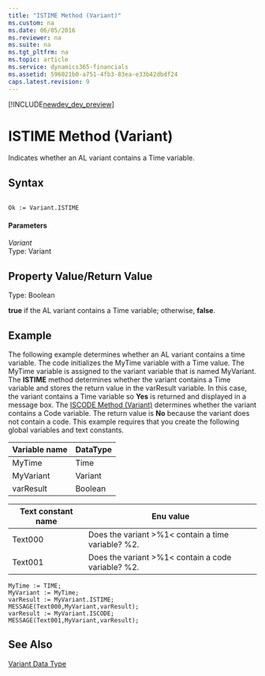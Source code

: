 ```yaml
---
title: "ISTIME Method (Variant)"
ms.custom: na
ms.date: 06/05/2016
ms.reviewer: na
ms.suite: na
ms.tgt_pltfrm: na
ms.topic: article
ms.service: dynamics365-financials
ms.assetid: 596021b0-a751-4fb3-83ea-e33b42dbdf24
caps.latest.revision: 9
---
```


[!INCLUDE[newdev_dev_preview](../includes/newdev_dev_preview.md)]

# ISTIME Method (Variant)
Indicates whether an AL variant contains a Time variable.  
  
## Syntax  
  
```  
  
Ok := Variant.ISTIME  
```  
  
#### Parameters  
 *Variant*  
 Type: Variant  
  
## Property Value/Return Value  
 Type: Boolean  
  
 **true** if the AL variant contains a Time variable; otherwise, **false**.  
  
## Example  
 The following example determines whether an AL variant contains a time variable. The code initializes the MyTime variable with a Time value. The MyTime variable is assigned to the variant variable that is named MyVariant. The **ISTIME** method determines whether the variant contains a Time variable and stores the return value in the varResult variable. In this case, the variant contains a Time variable so **Yes** is returned and displayed in a message box. The [ISCODE Method (Variant)](devenv-ISCODE-Method-Variant.md) determines whether the variant contains a Code variable. The return value is **No** because the variant does not contain a code. This example requires that you create the following global variables and text constants.  
  
|Variable name|DataType|  
|-------------------|--------------|  
|MyTime|Time|  
|MyVariant|Variant|  
|varResult|Boolean|  
  
|Text constant name|Enu value|  
|------------------------|---------------|  
|Text000|Does the variant >%1\< contain a time variable? %2.|  
|Text001|Does the variant >%1\< contain a code variable? %2.|  
  
```  
MyTime := TIME;  
MyVariant := MyTime;  
varResult := MyVariant.ISTIME;  
MESSAGE(Text000,MyVariant,varResult);  
varResult := MyVariant.ISCODE;  
MESSAGE(Text001,MyVariant,varResult);  
```  
  
## See Also  
 [Variant Data Type](../datatypes/devenv-Variant-Data-Type.md)